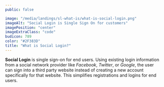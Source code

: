 ```yaml
---
public: false

image: "/media/landings/sl-what-is/what-is-social-login.png"
imageAlt: "Social Login is Single Sign On for customers"
imagePosition: "center"
imageExtraClass: "code"
budicon: 789
color: "#2F383D"
title: "What is Social Login?"
---
```

**Social Login** is single sign-on for end users. Using existing login information from a social network provider like _Facebook_, _Twitter_, or _Google_, the user can sign into a third party website instead of creating a new account specifically for that website. This simplifies registrations and logins for end users.
